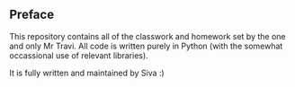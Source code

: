## Preface

This repository contains all of the classwork and homework set by the one and only Mr Travi.
All code is written purely in Python (with the somewhat occassional use of relevant libraries).

It is fully written and maintained by Siva :)
